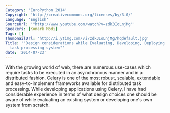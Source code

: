 ```yaml
---
Category: 'EuroPython 2014'
Copyright: 'http://creativecommons.org/licenses/by/3.0/'
Language: 'English'
SourceUrl: '"http://www.youtube.com/watch?v=zdk3IoLnjMg"'
Speakers: [Konark Modi]
Tags: []
ThumbnailUrl: 'http://i.ytimg.com/vi/zdk3IoLnjMg/hqdefault.jpg'
Title: '"Design considerations while Evaluating, Developing, Deploying a distributed
  task processing system"'
date: '2014-07-23'
---
```

With the growing world of web, there are numerous use-cases which require tasks to be executed in an asynchronous manner and in a distributed fashion. 
Celery is one of the most robust, scalable, extendable and easy-to-implement frameworks available for distributed task processing. While developing applications using Celery, I have had considerable experience in terms of what design choices one should be aware of while evaluating an existing system or developing one's own system from scratch.